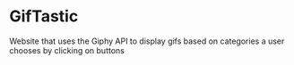 # GifTastic
Website that uses the Giphy API to display gifs based on categories a user chooses by clicking on buttons
